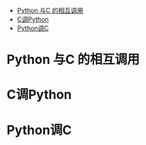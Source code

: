 <!-- TOC -->

- [Python 与C 的相互调用](#python-与c-的相互调用)
- [C调Python](#c调python)
- [Python调C](#python调c)

<!-- /TOC -->
# Python 与C 的相互调用

# C调Python


# Python调C
